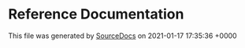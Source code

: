 # Reference Documentation

This file was generated by [SourceDocs](https://github.com/eneko/SourceDocs) on 2021-01-17 17:35:36 +0000